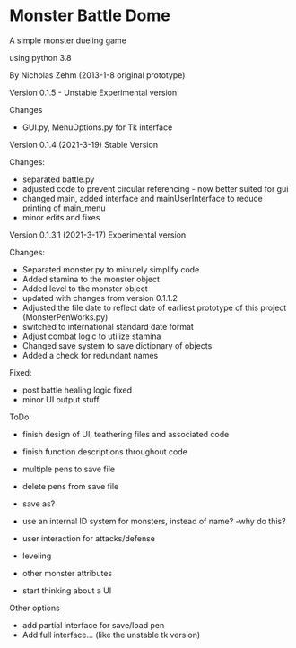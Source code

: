 # Monster Battle Dome
A simple monster dueling game

using python 3.8

By Nicholas Zehm (2013-1-8 original prototype)

Version 0.1.5 - Unstable
Experimental version

Changes
* GUI.py, MenuOptions.py for Tk interface

Version 0.1.4 (2021-3-19)
Stable Version

Changes:
* separated battle.py
* adjusted code to prevent circular referencing - now better suited for gui
* changed main, added interface and mainUserInterface to reduce printing of main_menu
* minor edits and fixes

Version 0.1.3.1 (2021-3-17)
Experimental version

Changes:
* Separated monster.py to minutely simplify code.
* Added stamina to the monster object
* Added level to the monster object
* updated with changes from version 0.1.1.2
* Adjusted the file date to reflect date of earliest prototype of this project (MonsterPenWorks.py)
* switched to international standard date format
* Adjust combat logic to utilize stamina
* Changed save system to save dictionary of objects
* Added a check for redundant names

Fixed:
* post battle healing logic fixed
* minor UI output stuff

ToDo:
* finish design of UI, teathering files and associated code
* finish function descriptions throughout code
* multiple pens to save file
* delete pens from save file
* save as?

* use an internal ID system for monsters, instead of name?
    -why do this?

* user interaction for attacks/defense
* leveling
* other monster attributes
* start thinking about a UI

Other options
* add partial interface for save/load pen
* Add full interface... (like the unstable tk version)
